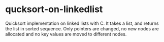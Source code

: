 # qucksort-on-linkedlist
Quicksort implementation on linked lists with C. It takes a list, and returns the list in sorted sequence. Only pointers are changed, no new nodes are allocated and no key values are moved to different nodes.
